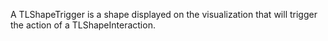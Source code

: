 A TLShapeTrigger is a shape displayed on the visualization that will trigger the action of a TLShapeInteraction.
